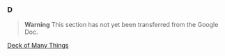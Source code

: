 ### D

> **Warning**
> This section has not yet been transferred from the Google Doc.

[Deck of Many Things](./Deck_of_Many_Things.md)
